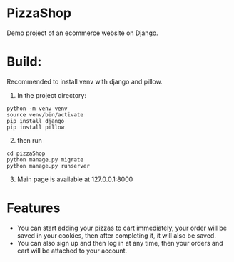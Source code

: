 # PizzaShop
Demo project of an ecommerce website on Django.

# Build:
Recommended to install venv with django and pillow.
1. In the project directory:

```
python -m venv venv
source venv/bin/activate
pip install django
pip install pillow
```

2. then run

``` 
cd pizzaShop
python manage.py migrate
python manage.py runserver
```

3. Main page is available at 127.0.0.1:8000

# Features
* You can start adding your pizzas to cart immediately, your order will be saved in your cookies, then after completing it, it will also be saved.
* You can also sign up and then log in at any time, then your orders and cart will be attached to your account.



